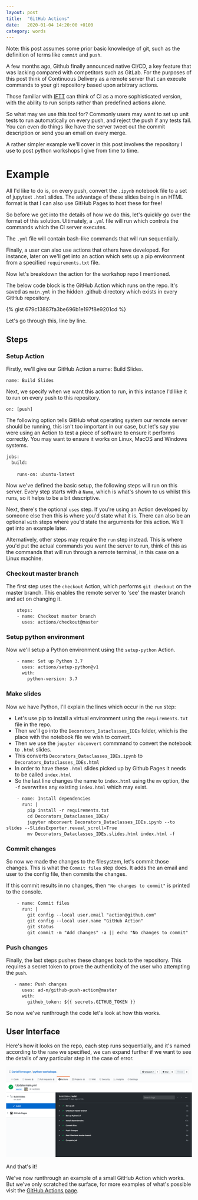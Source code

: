 ```yaml
---
layout: post
title:  "GitHub Actions"
date:   2020-01-04 14:20:00 +0100
category: words
---
```


Note: this post assumes some prior basic knowledge of git, such as the definition of terms like `commit` and `push`. 

A few months ago, Github finally announced native CI/CD, a key feature that was lacking compared with competitors such as GitLab. For the purposes of this post think of Continuous Delivery as a remote server that can execute commands to your git repository based upon arbitrary actions. 

Those familiar with [IFTT](https://ifttt.com/) can think of CI as a more sophisticated version, with the ability to run scripts rather than predefined actions alone. 

So what may we use this tool for? Commonly users may want to set up unit tests to run automatically on every push, and reject the push if any tests fail. You can even do things like have the server tweet out the commit description or send you an email on every merge. 

A rather simpler example we'll cover in this post involves the repository I use to post python workshops I give from time to time. 

# Example

All I'd like to do is, on every push, convert the `.ipynb` notebook file to a set of jupytext `.html` slides. The advantage of these slides being in an HTML format is that I can also use GitHub Pages to host these for free!

So before we get into the details of how we do this, let's quickly go over the format of this solution. Ultimately, a  `.yml` file will run which controls the commands which the CI server executes. 

The `.yml` file will contain bash-like commands that will run sequentially. 

Finally, a user can also use actions that others have developed. For instance, later on we'll get into an action which sets up a pip environment from a specified `requirements.txt` file. 

Now let's breakdown the action for the workshop repo I mentioned. 

The below code block is the GitHub Action which runs on the repo. It's saved as `main.yml` in the hidden .github directory which exists in every GitHub repository.

{% gist 679c13887fa3be696b1e197f8e9201cd %}

Let's go through this, line by line. 

## Steps

### Setup Action

Firstly, we'll give our GitHub Action a name: Build Slides.

```
name: Build Slides
```

Next, we specify when we want this action to run, in this instance I'd like it to run on every push to this repository. 

```
on: [push]
```

The following option tells GitHub what operating system our remote server should be running, this isn't too important in our case, but let's say you were using an Action to test a piece of software to ensure it performs correctly. 
You may want to ensure it works on Linux, MacOS and Windows systems.

```
jobs:
  build:

    runs-on: ubuntu-latest
```

Now we've defined the basic setup, the following steps will run on this server.
Every step starts with a `Name`, which is what's shown to us whilst this runs, so it helps to be a bit descriptive.

Next, there's the optional `uses` step.
If you're using an Action developed by someone else then this is where you'd state what it is.
There can also be an optional `with` steps where you'd state the arguments for this action. We'll get into an example later.

Alternatively, other steps may require the `run` step instead.
This is where you'd put the actual commands you want the server to run, think of this as the commands that will run through a remote terminal, in this case on a Linux machine.

### Checkout master branch

The first step uses the `checkout` Action, which performs `git checkout` on the master branch.
This enables the remote server to 'see' the master branch and act on changing it.

```
    steps:
    - name: Checkout master branch
      uses: actions/checkout@master
```
### Setup python environment

Now we'll setup a Python environment using the `setup-python` Action.

```
    - name: Set up Python 3.7
      uses: actions/setup-python@v1
      with:
        python-version: 3.7
```
### Make slides

Now we have Python, I'll explain the lines which occur in the `run` step:
* Let's use pip to install a virtual environment using the `requirements.txt` file in the repo.
* Then we'll go into the `Decorators_Dataclasses_IDEs` folder, which is the place with the notebook file we wish to convert.
* Then we use the `jupyter nbconvert` commmand to convert the notebook to `.html` slides.
* This converts `Decorators_Dataclasses_IDEs.ipynb` to `Decorators_Dataclasses_IDEs.html`
* In order to have these `.html` slides picked up by Github Pages it needs to be called `index.html`
* So the last line changes the name to `index.html` using the `mv` option, the `-f` overwrites any existing `index.html` which may exist.


```
    - name: Install dependencies
      run: |
        pip install -r requirements.txt
        cd Decorators_Dataclasses_IDEs/
        jupyter nbconvert Decorators_Dataclasses_IDEs.ipynb --to slides --SlidesExporter.reveal_scroll=True
        mv Decorators_Dataclasses_IDEs.slides.html index.html -f
```

### Commit changes

So now we made the changes to the filesystem, let's commit those changes.
This is what the `Commit files` step does.
It adds the an email and user to the config file, then commits the changes.

If this commit results in no changes, then `"No changes to commit"` is printed to the console.

```
    - name: Commit files
      run: |
        git config --local user.email "action@github.com"
        git config --local user.name "GitHub Action"
        git status
        git commit -m "Add changes" -a || echo "No changes to commit"
```

### Push changes

Finally, the last steps pushes these changes back to the repository.
This requires a secret token to prove the authenticity of the user who attempting the `push`.

```
   - name: Push changes
      uses: ad-m/github-push-action@master
      with:
        github_token: ${{ secrets.GITHUB_TOKEN }}
```

So now we've runthrough the code let's look at how this works.

## User Interface

Here's how it looks on the repo, each step runs sequentially, and it's named according to the `name` we specified, we can expand further if we want to see the details of any particular step in the case of error.

![code-preview](/../assets/images/github-actions-gui.png)


And that's it!

We've now runthrough an example of a small GitHub Action which works.
But we've only scratched the surface, for more examples of what's possible visit the [GitHub Actions page](https://github.com/features/actions).
